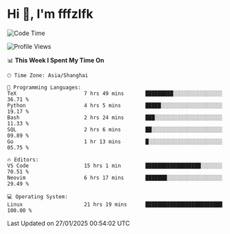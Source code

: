 # Hi 👋, I'm fffzlfk

<!--START_SECTION:waka-->
![Code Time](http://img.shields.io/badge/Code%20Time-1%2C199%20hrs%2035%20mins-blue)

![Profile Views](http://img.shields.io/badge/Profile%20Views-0-blue)

📊 **This Week I Spent My Time On** 

```text
🕑︎ Time Zone: Asia/Shanghai

💬 Programming Languages: 
TeX                      7 hrs 49 mins       █████████░░░░░░░░░░░░░░░░   36.71 % 
Python                   4 hrs 5 mins        █████░░░░░░░░░░░░░░░░░░░░   19.17 % 
Bash                     2 hrs 24 mins       ███░░░░░░░░░░░░░░░░░░░░░░   11.33 % 
SQL                      2 hrs 6 mins        ██░░░░░░░░░░░░░░░░░░░░░░░   09.89 % 
Go                       1 hr 13 mins        █░░░░░░░░░░░░░░░░░░░░░░░░   05.75 % 

🔥 Editors: 
VS Code                  15 hrs 1 min        ██████████████████░░░░░░░   70.51 % 
Neovim                   6 hrs 17 mins       ███████░░░░░░░░░░░░░░░░░░   29.49 % 

💻 Operating System: 
Linux                    21 hrs 19 mins      █████████████████████████   100.00 % 
```


 Last Updated on 27/01/2025 00:54:02 UTC
<!--END_SECTION:waka-->

